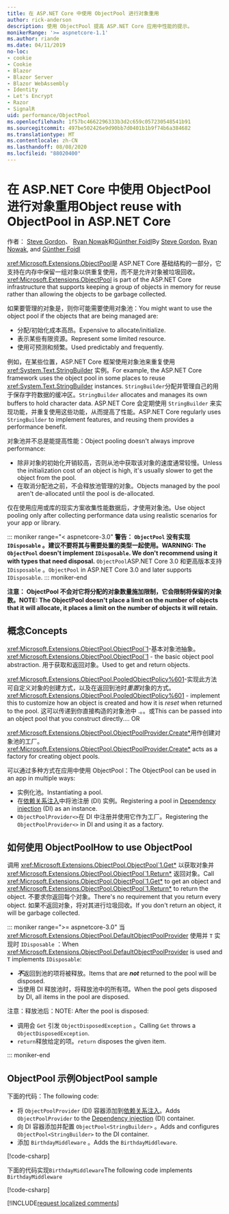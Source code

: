```yaml
---
title: 在 ASP.NET Core 中使用 ObjectPool 进行对象重用
author: rick-anderson
description: 使用 ObjectPool 提高 ASP.NET Core 应用中性能的提示。
monikerRange: '>= aspnetcore-1.1'
ms.author: riande
ms.date: 04/11/2019
no-loc:
- cookie
- Cookie
- Blazor
- Blazor Server
- Blazor WebAssembly
- Identity
- Let's Encrypt
- Razor
- SignalR
uid: performance/ObjectPool
ms.openlocfilehash: 1f57bc4662296333b3d2c659c057230548541b91
ms.sourcegitcommit: 497be502426e9d90bb7d0401b1b9f74b6a384682
ms.translationtype: MT
ms.contentlocale: zh-CN
ms.lasthandoff: 08/08/2020
ms.locfileid: "88020400"
---
```

# <a name="object-reuse-with-objectpool-in-aspnet-core"></a><span data-ttu-id="e4298-103">在 ASP.NET Core 中使用 ObjectPool 进行对象重用</span><span class="sxs-lookup"><span data-stu-id="e4298-103">Object reuse with ObjectPool in ASP.NET Core</span></span>

<span data-ttu-id="e4298-104">作者： [Steve Gordon](https://twitter.com/stevejgordon)、 [Ryan Nowak](https://github.com/rynowak)和[Günther Foidl](https://github.com/gfoidl)</span><span class="sxs-lookup"><span data-stu-id="e4298-104">By [Steve Gordon](https://twitter.com/stevejgordon), [Ryan Nowak](https://github.com/rynowak), and [Günther Foidl](https://github.com/gfoidl)</span></span>

<span data-ttu-id="e4298-105"><xref:Microsoft.Extensions.ObjectPool>是 ASP.NET Core 基础结构的一部分，它支持在内存中保留一组对象以供重复使用，而不是允许对象被垃圾回收。</span><span class="sxs-lookup"><span data-stu-id="e4298-105"><xref:Microsoft.Extensions.ObjectPool> is part of the ASP.NET Core infrastructure that supports keeping a group of objects in memory for reuse rather than allowing the objects to be garbage collected.</span></span>

<span data-ttu-id="e4298-106">如果要管理的对象是，则你可能需要使用对象池：</span><span class="sxs-lookup"><span data-stu-id="e4298-106">You might want to use the object pool if the objects that are being managed are:</span></span>

- <span data-ttu-id="e4298-107">分配/初始化成本高昂。</span><span class="sxs-lookup"><span data-stu-id="e4298-107">Expensive to allocate/initialize.</span></span>
- <span data-ttu-id="e4298-108">表示某些有限资源。</span><span class="sxs-lookup"><span data-stu-id="e4298-108">Represent some limited resource.</span></span>
- <span data-ttu-id="e4298-109">使用可预测和频繁。</span><span class="sxs-lookup"><span data-stu-id="e4298-109">Used predictably and frequently.</span></span>

<span data-ttu-id="e4298-110">例如，在某些位置，ASP.NET Core 框架使用对象池来重复使用 <xref:System.Text.StringBuilder> 实例。</span><span class="sxs-lookup"><span data-stu-id="e4298-110">For example, the ASP.NET Core framework uses the object pool in some places to reuse <xref:System.Text.StringBuilder> instances.</span></span> <span data-ttu-id="e4298-111">`StringBuilder`分配并管理自己的用于保存字符数据的缓冲区。</span><span class="sxs-lookup"><span data-stu-id="e4298-111">`StringBuilder` allocates and manages its own buffers to hold character data.</span></span> <span data-ttu-id="e4298-112">ASP.NET Core 会定期使用 `StringBuilder` 来实现功能，并重复使用这些功能，从而提高了性能。</span><span class="sxs-lookup"><span data-stu-id="e4298-112">ASP.NET Core regularly uses `StringBuilder` to implement features, and reusing them provides a performance benefit.</span></span>

<span data-ttu-id="e4298-113">对象池并不总是能提高性能：</span><span class="sxs-lookup"><span data-stu-id="e4298-113">Object pooling doesn't always improve performance:</span></span>

- <span data-ttu-id="e4298-114">除非对象的初始化开销较高，否则从池中获取该对象的速度通常较慢。</span><span class="sxs-lookup"><span data-stu-id="e4298-114">Unless the initialization cost of an object is high, it's usually slower to get the object from the pool.</span></span>
- <span data-ttu-id="e4298-115">在取消分配池之前，不会释放池管理的对象。</span><span class="sxs-lookup"><span data-stu-id="e4298-115">Objects managed by the pool aren't de-allocated until the pool is de-allocated.</span></span>

<span data-ttu-id="e4298-116">仅在使用应用或库的现实方案收集性能数据后，才使用对象池。</span><span class="sxs-lookup"><span data-stu-id="e4298-116">Use object pooling only after collecting performance data using realistic scenarios for your app or library.</span></span>

::: moniker range="< aspnetcore-3.0"
<span data-ttu-id="e4298-117">**警告： `ObjectPool` 没有实现 `IDisposable` 。建议不要将其与需要处置的类型一起使用。**</span><span class="sxs-lookup"><span data-stu-id="e4298-117">**WARNING: The `ObjectPool` doesn't implement `IDisposable`. We don't recommend using it with types that need disposal.**</span></span> <span data-ttu-id="e4298-118">`ObjectPool`ASP.NET Core 3.0 和更高版本支持 `IDisposable` 。</span><span class="sxs-lookup"><span data-stu-id="e4298-118">`ObjectPool` in ASP.NET Core 3.0 and later supports `IDisposable`.</span></span>
::: moniker-end

<span data-ttu-id="e4298-119">**注意： ObjectPool 不会对它将分配的对象数量施加限制，它会限制将保留的对象数。**</span><span class="sxs-lookup"><span data-stu-id="e4298-119">**NOTE: The ObjectPool doesn't place a limit on the number of objects that it will allocate, it places a limit on the number of objects it will retain.**</span></span>

## <a name="concepts"></a><span data-ttu-id="e4298-120">概念</span><span class="sxs-lookup"><span data-stu-id="e4298-120">Concepts</span></span>

<span data-ttu-id="e4298-121"><xref:Microsoft.Extensions.ObjectPool.ObjectPool`1>-基本对象池抽象。</span><span class="sxs-lookup"><span data-stu-id="e4298-121"><xref:Microsoft.Extensions.ObjectPool.ObjectPool`1> - the basic object pool abstraction.</span></span> <span data-ttu-id="e4298-122">用于获取和返回对象。</span><span class="sxs-lookup"><span data-stu-id="e4298-122">Used to get and return objects.</span></span>

<span data-ttu-id="e4298-123"><xref:Microsoft.Extensions.ObjectPool.PooledObjectPolicy%601>-实现此方法可自定义对象的创建方式，以及在返回到池时*重置*对象的方式。</span><span class="sxs-lookup"><span data-stu-id="e4298-123"><xref:Microsoft.Extensions.ObjectPool.PooledObjectPolicy%601> - implement this to customize how an object is created and how it is *reset* when returned to the pool.</span></span> <span data-ttu-id="e4298-124">这可以传递到你直接构造的对象池中 .。。或</span><span class="sxs-lookup"><span data-stu-id="e4298-124">This can be passed into an object pool that you construct directly.... OR</span></span>

<span data-ttu-id="e4298-125"><xref:Microsoft.Extensions.ObjectPool.ObjectPoolProvider.Create*>用作创建对象池的工厂。</span><span class="sxs-lookup"><span data-stu-id="e4298-125"><xref:Microsoft.Extensions.ObjectPool.ObjectPoolProvider.Create*> acts as a factory for creating object pools.</span></span>
<!-- REview, there is no ObjectPoolProvider<T> -->

<span data-ttu-id="e4298-126">可以通过多种方式在应用中使用 ObjectPool：</span><span class="sxs-lookup"><span data-stu-id="e4298-126">The ObjectPool can be used in an app in multiple ways:</span></span>

* <span data-ttu-id="e4298-127">实例化池。</span><span class="sxs-lookup"><span data-stu-id="e4298-127">Instantiating a pool.</span></span>
* <span data-ttu-id="e4298-128">在[依赖关系注入](xref:fundamentals/dependency-injection)中将池注册 (DI) 实例。</span><span class="sxs-lookup"><span data-stu-id="e4298-128">Registering a pool in [Dependency injection](xref:fundamentals/dependency-injection) (DI) as an instance.</span></span>
* <span data-ttu-id="e4298-129">`ObjectPoolProvider<>`在 DI 中注册并使用它作为工厂。</span><span class="sxs-lookup"><span data-stu-id="e4298-129">Registering the `ObjectPoolProvider<>` in DI and using it as a factory.</span></span>

## <a name="how-to-use-objectpool"></a><span data-ttu-id="e4298-130">如何使用 ObjectPool</span><span class="sxs-lookup"><span data-stu-id="e4298-130">How to use ObjectPool</span></span>

<span data-ttu-id="e4298-131">调用 <xref:Microsoft.Extensions.ObjectPool.ObjectPool`1.Get*> 以获取对象并 <xref:Microsoft.Extensions.ObjectPool.ObjectPool`1.Return*> 返回对象。</span><span class="sxs-lookup"><span data-stu-id="e4298-131">Call <xref:Microsoft.Extensions.ObjectPool.ObjectPool`1.Get*> to get an object and <xref:Microsoft.Extensions.ObjectPool.ObjectPool`1.Return*> to return the object.</span></span>  <span data-ttu-id="e4298-132">不要求你返回每个对象。</span><span class="sxs-lookup"><span data-stu-id="e4298-132">There's no requirement that you return every object.</span></span> <span data-ttu-id="e4298-133">如果不返回对象，将对其进行垃圾回收。</span><span class="sxs-lookup"><span data-stu-id="e4298-133">If you don't return an object, it will be garbage collected.</span></span>

::: moniker range=">= aspnetcore-3.0"
<span data-ttu-id="e4298-134">当 <xref:Microsoft.Extensions.ObjectPool.DefaultObjectPoolProvider> 使用并 `T` 实现时 `IDisposable` ：</span><span class="sxs-lookup"><span data-stu-id="e4298-134">When <xref:Microsoft.Extensions.ObjectPool.DefaultObjectPoolProvider> is used and `T` implements `IDisposable`:</span></span>

* <span data-ttu-id="e4298-135">***不***返回到池的项将被释放。</span><span class="sxs-lookup"><span data-stu-id="e4298-135">Items that are ***not*** returned to the pool will be disposed.</span></span>
* <span data-ttu-id="e4298-136">当使用 DI 释放池时，将释放池中的所有项。</span><span class="sxs-lookup"><span data-stu-id="e4298-136">When the pool gets disposed by DI, all items in the pool are disposed.</span></span>

<span data-ttu-id="e4298-137">注意：释放池后：</span><span class="sxs-lookup"><span data-stu-id="e4298-137">NOTE: After the pool is disposed:</span></span>

* <span data-ttu-id="e4298-138">调用会 `Get` 引发 `ObjectDisposedException` 。</span><span class="sxs-lookup"><span data-stu-id="e4298-138">Calling `Get` throws a `ObjectDisposedException`.</span></span>
* <span data-ttu-id="e4298-139">`return`释放给定的项。</span><span class="sxs-lookup"><span data-stu-id="e4298-139">`return` disposes the given item.</span></span>

::: moniker-end

## <a name="objectpool-sample"></a><span data-ttu-id="e4298-140">ObjectPool 示例</span><span class="sxs-lookup"><span data-stu-id="e4298-140">ObjectPool sample</span></span>

<span data-ttu-id="e4298-141">下面的代码：</span><span class="sxs-lookup"><span data-stu-id="e4298-141">The following code:</span></span>

* <span data-ttu-id="e4298-142">将 `ObjectPoolProvider` (DI) 容器添加到[依赖关系注入](xref:fundamentals/dependency-injection)。</span><span class="sxs-lookup"><span data-stu-id="e4298-142">Adds `ObjectPoolProvider` to the [Dependency injection](xref:fundamentals/dependency-injection) (DI) container.</span></span>
* <span data-ttu-id="e4298-143">向 DI 容器添加并配置 `ObjectPool<StringBuilder>` 。</span><span class="sxs-lookup"><span data-stu-id="e4298-143">Adds and configures `ObjectPool<StringBuilder>` to the DI container.</span></span>
* <span data-ttu-id="e4298-144">添加 `BirthdayMiddleware` 。</span><span class="sxs-lookup"><span data-stu-id="e4298-144">Adds the `BirthdayMiddleware`.</span></span>

[!code-csharp[](ObjectPool/ObjectPoolSample/Startup.cs?name=snippet)]

<span data-ttu-id="e4298-145">下面的代码实现`BirthdayMiddleware`</span><span class="sxs-lookup"><span data-stu-id="e4298-145">The following code implements `BirthdayMiddleware`</span></span>

[!code-csharp[](ObjectPool/ObjectPoolSample/BirthdayMiddleware.cs?name=snippet)]

[!INCLUDE[request localized comments](~/includes/code-comments-loc.md)]

